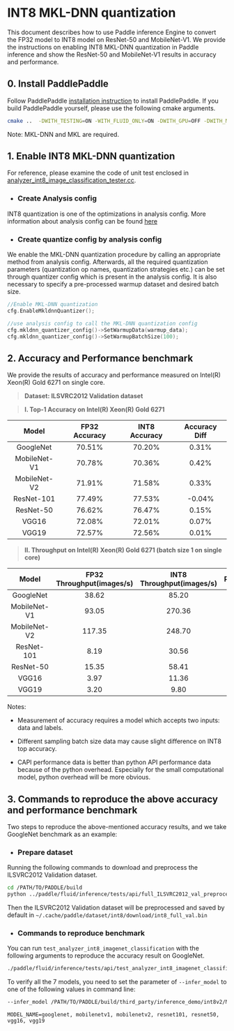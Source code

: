 # INT8 MKL-DNN quantization

This document describes how to use Paddle inference Engine to convert the FP32 model to INT8 model on ResNet-50 and MobileNet-V1. We provide the instructions on enabling INT8 MKL-DNN quantization in Paddle inference and show the ResNet-50 and MobileNet-V1 results in accuracy and performance.

## 0. Install PaddlePaddle

Follow PaddlePaddle [installation instruction](https://github.com/PaddlePaddle/models/tree/develop/fluid/PaddleCV/image_classification#installation) to install PaddlePaddle. If you build PaddlePaddle yourself, please use the following cmake arguments.

```bash
cmake ..  -DWITH_TESTING=ON -WITH_FLUID_ONLY=ON -DWITH_GPU=OFF -DWITH_MKL=ON -DWITH_MKLDNN=ON -DWITH_INFERENCE_API_TEST=ON -DON_INFER=ON

```

Note: MKL-DNN and MKL are required.

## 1. Enable INT8 MKL-DNN quantization

For reference, please examine the code of unit test enclosed in [analyzer_int8_image_classification_tester.cc](https://github.com/PaddlePaddle/Paddle/blob/develop/paddle/fluid/inference/tests/api/analyzer_int8_image_classification_tester.cc).

* ### Create Analysis config

INT8 quantization is one of the optimizations in analysis config. More information about analysis config can be found [here](https://github.com/PaddlePaddle/FluidDoc/blob/develop/doc/fluid/advanced_usage/deploy/inference/native_infer_en.md#upgrade-performance-based-on-contribanalysisconfig-prerelease)

* ### Create quantize config by analysis config

We enable the MKL-DNN quantization procedure by calling an appropriate method from analysis config. Afterwards, all the required quantization parameters (quantization op names, quantization strategies etc.) can be set through quantizer config which is present in the analysis config. It is also necessary to specify a pre-processed warmup dataset and desired batch size.

```cpp
//Enable MKL-DNN quantization
cfg.EnableMkldnnQuantizer();

//use analysis config to call the MKL-DNN quantization config
cfg.mkldnn_quantizer_config()->SetWarmupData(warmup_data);
cfg.mkldnn_quantizer_config()->SetWarmupBatchSize(100);
```

## 2. Accuracy and Performance benchmark

We provide the results of accuracy and performance measured on Intel(R) Xeon(R) Gold 6271 on single core.

>**Dataset: ILSVRC2012 Validation dataset**

>**I. Top-1 Accuracy on Intel(R) Xeon(R) Gold 6271**

| Model        | FP32 Accuracy   | INT8 Accuracy   | Accuracy Diff   |
| :----------: | :-------------: | :------------:  | :--------------:|
| GoogleNet    |  70.51%         |  70.20%         |  0.31%          |
| MobileNet-V1 |  70.78%         |  70.36%         |  0.42%          |
| MobileNet-V2 |  71.91%         |  71.58%         |  0.33%          |
| ResNet-101   |  77.49%         |  77.53%         | -0.04%          |
| ResNet-50    |  76.62%         |  76.47%         |  0.15%          |
| VGG16        |  72.08%         |  72.01%         |  0.07%          |
| VGG19        |  72.57%         |  72.56%         |  0.01%          |

>**II. Throughput on Intel(R) Xeon(R) Gold 6271 (batch size 1 on single core)**

| Model        | FP32 Throughput(images/s)  | INT8 Throughput(images/s) | Ratio(INT8/FP32)|
| :-----------:| :------------:             | :------------:            | :------------:  |
| GoogleNet    |    38.62                   |    85.20                  |   2.21          |
| MobileNet-V1 |    93.05                   |   270.36                  |   2.91          |
| MobileNet-V2 |   117.35                   |   248.70                  |   2.12          |
| ResNet-101   |     8.19                   |    30.56                  |   3.73          |
| ResNet-50    |    15.35                   |    58.41                  |   3.80          |
| VGG16        |     3.97                   |    11.36                  |   2.86          |
| VGG19        |     3.20                   |     9.80                  |   3.06          |

Notes:

* Measurement of accuracy requires a model which accepts two inputs: data and labels.

* Different sampling batch size data may cause slight difference on INT8 top accuracy.
* CAPI performance data is better than python API performance data because of the python overhead. Especially for the small computational model, python overhead will be more obvious.

## 3. Commands to reproduce the above accuracy and performance benchmark

Two steps to reproduce the above-mentioned accuracy results, and we take GoogleNet benchmark as an example:

* ### Prepare dataset

Running the following commands to download and preprocess the ILSVRC2012 Validation dataset.

```bash
cd /PATH/TO/PADDLE/build
python ../paddle/fluid/inference/tests/api/full_ILSVRC2012_val_preprocess.py
```

Then the ILSVRC2012 Validation dataset will be preprocessed and saved by default in `~/.cache/paddle/dataset/int8/download/int8_full_val.bin`

* ### Commands to reproduce benchmark

You can run `test_analyzer_int8_imagenet_classification` with the following arguments to reproduce the accuracy result on GoogleNet.

```bash
./paddle/fluid/inference/tests/api/test_analyzer_int8_imagenet_classification --infer_model=third_party/inference_demo/int8v2/resnet50/model --infer_data=/~/.cache/paddle/dataset/int8/download/int8_full_val.bin --batch_size=1 --paddle_num_threads=1
```

To verify all the 7 models, you need to set the parameter of `--infer_model` to one of the following values in command line:

```bash
--infer_model /PATH/TO/PADDLE/build/third_party/inference_demo/int8v2/MODEL_NAME/model
```

```text
MODEL_NAME=googlenet, mobilenetv1, mobilenetv2, resnet101, resnet50, vgg16, vgg19
```
